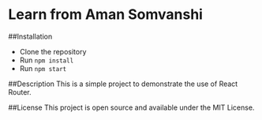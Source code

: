 # Learn from Aman Somvanshi

##Installation
- Clone the repository
- Run `npm install`
- Run `npm start`

##Description
This is a simple project to demonstrate the use of React Router.

##License
This project is open source and available under the MIT License.
```

